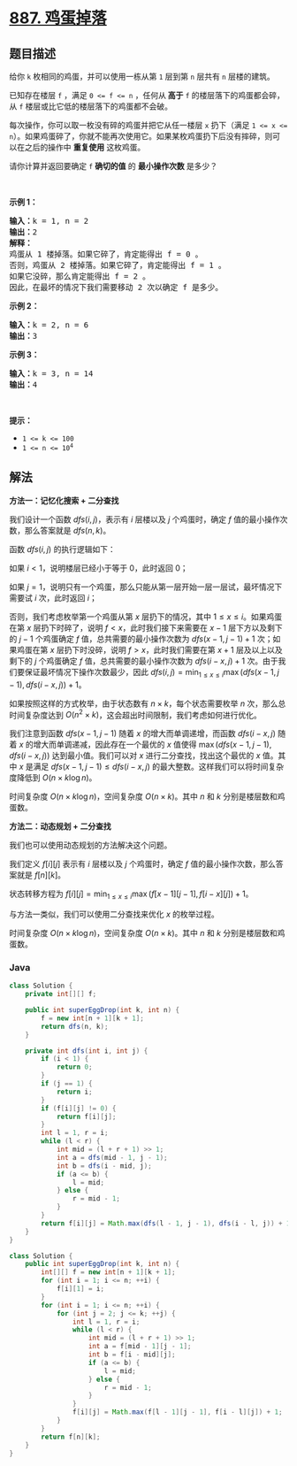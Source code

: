 # [887. 鸡蛋掉落](https://leetcode.cn/problems/super-egg-drop)

## 题目描述

<p>给你 <code>k</code> 枚相同的鸡蛋，并可以使用一栋从第 <code>1</code> 层到第 <code>n</code> 层共有 <code>n</code> 层楼的建筑。</p>

<p>已知存在楼层 <code>f</code> ，满足 <code>0 <= f <= n</code> ，任何从<strong> 高于</strong> <code>f</code> 的楼层落下的鸡蛋都会碎，从 <code>f</code> 楼层或比它低的楼层落下的鸡蛋都不会破。</p>

<p>每次操作，你可以取一枚没有碎的鸡蛋并把它从任一楼层 <code>x</code> 扔下（满足 <code>1 <= x <= n</code>）。如果鸡蛋碎了，你就不能再次使用它。如果某枚鸡蛋扔下后没有摔碎，则可以在之后的操作中 <strong>重复使用</strong> 这枚鸡蛋。</p>

<p>请你计算并返回要确定 <code>f</code> <strong>确切的值</strong> 的 <strong>最小操作次数</strong> 是多少？</p>
 

<p><strong>示例 1：</strong></p>

<pre>
<strong>输入：</strong>k = 1, n = 2
<strong>输出：</strong>2
<strong>解释：</strong>
鸡蛋从 1 楼掉落。如果它碎了，肯定能得出 f = 0 。 
否则，鸡蛋从 2 楼掉落。如果它碎了，肯定能得出 f = 1 。 
如果它没碎，那么肯定能得出 f = 2 。 
因此，在最坏的情况下我们需要移动 2 次以确定 f 是多少。 
</pre>

<p><strong>示例 2：</strong></p>

<pre>
<strong>输入：</strong>k = 2, n = 6
<strong>输出：</strong>3
</pre>

<p><strong>示例 3：</strong></p>

<pre>
<strong>输入：</strong>k = 3, n = 14
<strong>输出：</strong>4
</pre>

<p> </p>

<p><strong>提示：</strong></p>

<ul>
	<li><code>1 <= k <= 100</code></li>
	<li><code>1 <= n <= 10<sup>4</sup></code></li>
</ul>

## 解法

**方法一：记忆化搜索 + 二分查找**

我们设计一个函数 $dfs(i, j)$，表示有 $i$ 层楼以及 $j$ 个鸡蛋时，确定 $f$ 值的最小操作次数，那么答案就是 $dfs(n, k)$。

函数 $dfs(i, j)$ 的执行逻辑如下：

如果 $i \lt 1$，说明楼层已经小于等于 $0$，此时返回 $0$；

如果 $j = 1$，说明只有一个鸡蛋，那么只能从第一层开始一层一层试，最坏情况下需要试 $i$ 次，此时返回 $i$；

否则，我们考虑枚举第一个鸡蛋从第 $x$ 层扔下的情况，其中 $1 \le x \le i$。如果鸡蛋在第 $x$ 层扔下时碎了，说明 $f \lt x$，此时我们接下来需要在 $x - 1$ 层下方以及剩下的 $j - 1$ 个鸡蛋确定 $f$ 值，总共需要的最小操作次数为 $dfs(x - 1, j - 1) + 1$ 次；如果鸡蛋在第 $x$ 层扔下时没碎，说明 $f \gt x$，此时我们需要在第 $x + 1$ 层及以上以及剩下的 $j$ 个鸡蛋确定 $f$ 值，总共需要的最小操作次数为 $dfs(i - x, j) + 1$ 次。由于我们要保证最坏情况下操作次数最少，因此 $dfs(i, j) = \min_{1 \le x \le i} \max(dfs(x - 1, j - 1), dfs(i - x, j)) + 1$。

如果按照这样的方式枚举，由于状态数有 $n \times k$，每个状态需要枚举 $n$ 次，那么总时间复杂度达到 $O(n^2 \times k)$，这会超出时间限制，我们考虑如何进行优化。

我们注意到函数 $dfs(x - 1, j - 1)$ 随着 $x$ 的增大而单调递增，而函数 $dfs(i - x, j)$ 随着 $x$ 的增大而单调递减，因此存在一个最优的 $x$ 值使得 $\max(dfs(x - 1, j - 1), dfs(i - x, j))$ 达到最小值。我们可以对 $x$ 进行二分查找，找出这个最优的 $x$ 值。其中 $x$ 是满足 $dfs(x - 1, j - 1) \le dfs(i - x, j)$ 的最大整数。这样我们可以将时间复杂度降低到 $O(n \times k \log n)$。

时间复杂度 $O(n \times k \log n)$，空间复杂度 $O(n \times k)$。其中 $n$ 和 $k$ 分别是楼层数和鸡蛋数。

**方法二：动态规划 + 二分查找**

我们也可以使用动态规划的方法解决这个问题。

我们定义 $f[i][j]$ 表示有 $i$ 层楼以及 $j$ 个鸡蛋时，确定 $f$ 值的最小操作次数，那么答案就是 $f[n][k]$。

状态转移方程为 $f[i][j] = \min_{1 \le x \le i} \max(f[x - 1][j - 1], f[i - x][j]) + 1$。

与方法一类似，我们可以使用二分查找来优化 $x$ 的枚举过程。

时间复杂度 $O(n \times k \log n)$，空间复杂度 $O(n \times k)$。其中 $n$ 和 $k$ 分别是楼层数和鸡蛋数。

### **Java**

```java
class Solution {
    private int[][] f;

    public int superEggDrop(int k, int n) {
        f = new int[n + 1][k + 1];
        return dfs(n, k);
    }

    private int dfs(int i, int j) {
        if (i < 1) {
            return 0;
        }
        if (j == 1) {
            return i;
        }
        if (f[i][j] != 0) {
            return f[i][j];
        }
        int l = 1, r = i;
        while (l < r) {
            int mid = (l + r + 1) >> 1;
            int a = dfs(mid - 1, j - 1);
            int b = dfs(i - mid, j);
            if (a <= b) {
                l = mid;
            } else {
                r = mid - 1;
            }
        }
        return f[i][j] = Math.max(dfs(l - 1, j - 1), dfs(i - l, j)) + 1;
    }
}
```

```java
class Solution {
    public int superEggDrop(int k, int n) {
        int[][] f = new int[n + 1][k + 1];
        for (int i = 1; i <= n; ++i) {
            f[i][1] = i;
        }
        for (int i = 1; i <= n; ++i) {
            for (int j = 2; j <= k; ++j) {
                int l = 1, r = i;
                while (l < r) {
                    int mid = (l + r + 1) >> 1;
                    int a = f[mid - 1][j - 1];
                    int b = f[i - mid][j];
                    if (a <= b) {
                        l = mid;
                    } else {
                        r = mid - 1;
                    }
                }
                f[i][j] = Math.max(f[l - 1][j - 1], f[i - l][j]) + 1;
            }
        }
        return f[n][k];
    }
}
```
